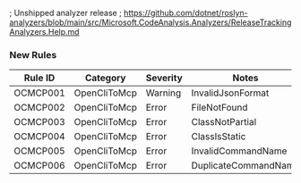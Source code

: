; Unshipped analyzer release
; https://github.com/dotnet/roslyn-analyzers/blob/main/src/Microsoft.CodeAnalysis.Analyzers/ReleaseTrackingAnalyzers.Help.md

### New Rules

Rule ID | Category | Severity | Notes
--------|----------|----------|-------
OCMCP001 | OpenCliToMcp | Warning | InvalidJsonFormat
OCMCP002 | OpenCliToMcp | Error | FileNotFound
OCMCP003 | OpenCliToMcp | Error | ClassNotPartial
OCMCP004 | OpenCliToMcp | Error | ClassIsStatic
OCMCP005 | OpenCliToMcp | Error | InvalidCommandName
OCMCP006 | OpenCliToMcp | Error | DuplicateCommandName